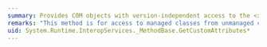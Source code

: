 ```yaml
---
summary: Provides COM objects with version-independent access to the <xref href="System.Reflection.MemberInfo.GetCustomAttributes*"></xref> method.
remarks: "This method is for access to managed classes from unmanaged code and should not be called from managed code.  \n  \n The <xref:System.Reflection.MemberInfo.GetCustomAttributes%2A> members return all attributes applied to this member."
uid: System.Runtime.InteropServices._MethodBase.GetCustomAttributes*
---
```

